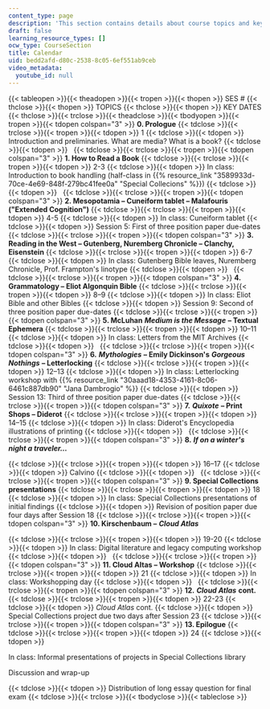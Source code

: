 ```yaml
---
content_type: page
description: 'This section contains details about course topics and key dates. '
draft: false
learning_resource_types: []
ocw_type: CourseSection
title: Calendar
uid: bedd2afd-d80c-2538-8c05-6ef551ab9ceb
video_metadata:
  youtube_id: null
---
```

{{< tableopen >}}{{< theadopen >}}{{< tropen >}}{{< thopen >}}
SES #
{{< thclose >}}{{< thopen >}}
TOPICS
{{< thclose >}}{{< thopen >}}
KEY DATES
{{< thclose >}}{{< trclose >}}{{< theadclose >}}{{< tbodyopen >}}{{< tropen >}}{{< tdopen colspan="3" >}}
**0\. Prologue**
{{< tdclose >}}{{< trclose >}}{{< tropen >}}{{< tdopen >}}
1
{{< tdclose >}}{{< tdopen >}}
Introduction and preliminaries. What are media? What is a book?
{{< tdclose >}}{{< tdopen >}}
 
{{< tdclose >}}{{< trclose >}}{{< tropen >}}{{< tdopen colspan="3" >}}
**1\. How to Read a Book**
{{< tdclose >}}{{< trclose >}}{{< tropen >}}{{< tdopen >}}
2-3
{{< tdclose >}}{{< tdopen >}}
In class: Introduction to book handling (half-class in {{% resource_link "3589933d-70ce-4e69-848f-279bc41fee0a" "Special Collecions" %}})
{{< tdclose >}}{{< tdopen >}}
 
{{< tdclose >}}{{< trclose >}}{{< tropen >}}{{< tdopen colspan="3" >}}
**2\. Mesopotamia – Cuneiform tablet – Malafouris ("Extended Cognition")**
{{< tdclose >}}{{< trclose >}}{{< tropen >}}{{< tdopen >}}
4-5
{{< tdclose >}}{{< tdopen >}}
In class: Cuneiform tablet
{{< tdclose >}}{{< tdopen >}}
Session 5: First of three position paper due-dates
{{< tdclose >}}{{< trclose >}}{{< tropen >}}{{< tdopen colspan="3" >}}
**3\. Reading in the West – Gutenberg, Nuremberg Chronicle – Clanchy, Eisenstein** 
{{< tdclose >}}{{< trclose >}}{{< tropen >}}{{< tdopen >}}
6-7
{{< tdclose >}}{{< tdopen >}}
In class: Gutenberg Bible leaves, Nuremberg Chronicle, Prof. Frampton's linotype
{{< tdclose >}}{{< tdopen >}}
 
{{< tdclose >}}{{< trclose >}}{{< tropen >}}{{< tdopen colspan="3" >}}
**4\. Grammatology – Eliot Algonquin Bible**
{{< tdclose >}}{{< trclose >}}{{< tropen >}}{{< tdopen >}}
8–9
{{< tdclose >}}{{< tdopen >}}
In class: Eliot Bible and other Bibles
{{< tdclose >}}{{< tdopen >}}
Session 9: Second of three position paper due-dates
{{< tdclose >}}{{< trclose >}}{{< tropen >}}{{< tdopen colspan="3" >}}
**5\. McLuhan** ***Medium is the Message*** **– Textual Ephemera** 
{{< tdclose >}}{{< trclose >}}{{< tropen >}}{{< tdopen >}}
10–11
{{< tdclose >}}{{< tdopen >}}
In class: Letters from the MIT Archives
{{< tdclose >}}{{< tdopen >}}
 
{{< tdclose >}}{{< trclose >}}{{< tropen >}}{{< tdopen colspan="3" >}}
**6\.** ***Mythologies*** **– Emily Dickinson's** ***Gorgeous Nothings*** **– Letterlocking** 
{{< tdclose >}}{{< trclose >}}{{< tropen >}}{{< tdopen >}}
12–13
{{< tdclose >}}{{< tdopen >}}
In class: Letterlocking workshop with {{% resource_link "30aaad18-4353-4161-8c06-6461c887db90" "Jana Dambrogio" %}}
{{< tdclose >}}{{< tdopen >}}
Session 13: Third of three position paper due-dates
{{< tdclose >}}{{< trclose >}}{{< tropen >}}{{< tdopen colspan="3" >}}
**7\.** ***Quixote*** **– Print Shops – Diderot**
{{< tdclose >}}{{< trclose >}}{{< tropen >}}{{< tdopen >}}
14–15
{{< tdclose >}}{{< tdopen >}}
In class: Diderot's Encyclopedia illustrations of printing
{{< tdclose >}}{{< tdopen >}}
 
{{< tdclose >}}{{< trclose >}}{{< tropen >}}{{< tdopen colspan="3" >}}
**8\.** ***If on a winter's night a traveler…*** 

{{< tdclose >}}{{< trclose >}}{{< tropen >}}{{< tdopen >}}
16–17
{{< tdclose >}}{{< tdopen >}}
Calvino
{{< tdclose >}}{{< tdopen >}}
 
{{< tdclose >}}{{< trclose >}}{{< tropen >}}{{< tdopen colspan="3" >}}
**9\. Special Collections presentations**
{{< tdclose >}}{{< trclose >}}{{< tropen >}}{{< tdopen >}}
18
{{< tdclose >}}{{< tdopen >}}
In class: Special Collections presentations of initial findings
{{< tdclose >}}{{< tdopen >}}
Revision of position paper due four days after Session 18
{{< tdclose >}}{{< trclose >}}{{< tropen >}}{{< tdopen colspan="3" >}}
**10\. Kirschenbaum –** ***Cloud Atlas*** 

{{< tdclose >}}{{< trclose >}}{{< tropen >}}{{< tdopen >}}
19-20
{{< tdclose >}}{{< tdopen >}}
In class: Digital literature and legacy computing workshop
{{< tdclose >}}{{< tdopen >}}
 
{{< tdclose >}}{{< trclose >}}{{< tropen >}}{{< tdopen colspan="3" >}}
**11\. Cloud Altas – Workshop** 
{{< tdclose >}}{{< trclose >}}{{< tropen >}}{{< tdopen >}}
21
{{< tdclose >}}{{< tdopen >}}
In class: Workshopping day
{{< tdclose >}}{{< tdopen >}}
 
{{< tdclose >}}{{< trclose >}}{{< tropen >}}{{< tdopen colspan="3" >}}
**12\.** ***Cloud Atlas*** **cont.**
{{< tdclose >}}{{< trclose >}}{{< tropen >}}{{< tdopen >}}
22-23
{{< tdclose >}}{{< tdopen >}}
*Cloud Atlas* cont.
{{< tdclose >}}{{< tdopen >}}
Special Collections project due two days after Session 23
{{< tdclose >}}{{< trclose >}}{{< tropen >}}{{< tdopen colspan="3" >}}
**13\. Epilogue**
{{< tdclose >}}{{< trclose >}}{{< tropen >}}{{< tdopen >}}
24
{{< tdclose >}}{{< tdopen >}}

In class: Informal presentations of projects in Special Collections library

Discussion and wrap-up

{{< tdclose >}}{{< tdopen >}}
Distribution of long essay question for final exam
{{< tdclose >}}{{< trclose >}}{{< tbodyclose >}}{{< tableclose >}}